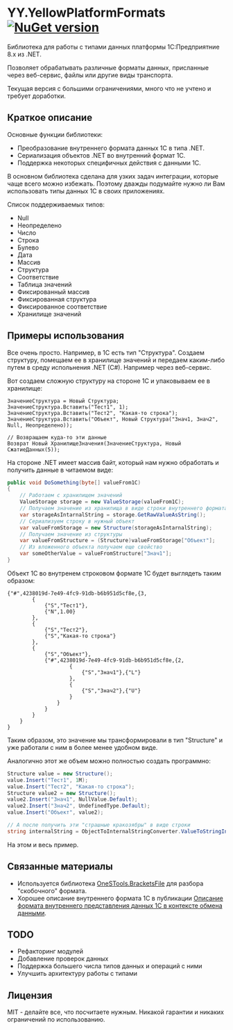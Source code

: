 # YY.YellowPlatformFormats [![NuGet version](https://badge.fury.io/nu/YY.YellowPlatformFormats.svg)](https://badge.fury.io/nu/YY.YellowPlatformFormats)

Библиотека для работы с типами данных платформы 1С:Предприятние 8.x из .NET.

Позволяет обрабатывать различные форматы данных, присланные через веб-сервис, файлы или другие виды транспорта.

Текущая версия с большими ограничениями, много что не учтено и требует доработки.

## Краткое описание

Основные функции библиотеки:
* Преобразование внутреннего формата данных 1С в типа .NET.
* Сериализация объектов .NET во внутренний формат 1С.
* Поддержка некоторых специфичных действия с данными 1С.

В основном библиотека сделана для узких задач интеграции, которые чаще всего можно избежать. Поэтому дважды подумайте нужно ли Вам использовать типы данных 1С в своих приложениях.

Список поддерживаемых типов:
* Null
* Неопределено
* Число
* Строка
* Булево
* Дата
* Массив
* Структура
* Соответствие
* Таблица значений
* Фиксированный массив
* Фиксированная структура
* Фиксированное соответствие
* Хранилище значений

## Примеры использования

Все очень просто. Например, в 1С есть тип "Структура". Создаем структуру, помещаем ее в хранилище значений и передаем каким-либо путем в среду испольнения .NET (C#). Например через веб-сервис.

Вот создаем сложную структуру на стороне 1С и упаковываем ее в хранилище:

```bsl
ЗначениеСтруктура = Новый Структура;
ЗначениеСтруктура.Вставить("Тест1", 1);
ЗначениеСтруктура.Вставить("Тест2", "Какая-то строка");
ЗначениеСтруктура.Вставить("Объект", Новый Структура("Знач1, Знач2", Null, Неопределено));

// Возвращаем куда-то эти данные
Возврат Новый ХранилищеЗначения(ЗначениеСтруктура, Новый СжатиеДанных(5));
```

На стороне .NET имеет массив байт, который нам нужно обработать и получить данные в читаемом виде:

```csharp
public void DoSomething(byte[] valueFrom1C)
{
	// Работаем с хранилищем значений
	ValueStorage storage = new ValueStorage(valueFrom1C);
	// Получаем значение из хранилища в виде строки внутреннего формата 1С
	var storageAsIntarnalString = storage.GetRawValueAsString();
	// Сериализуем строку в нужный объект
	var valueFromStorage = new Structure(storageAsIntarnalString);
	// Получаем значение из структуры
	var valueFromStructure = (Structure)valueFromStorage["Объект"];
	// Из вложенного объекта получаем еще свойство
	var someOtherValue = valueFromStructure["Знач1"];
}
```

Объект 1С во внутренем строковом формате 1С будет выглядеть таким образом:
```
{"#",4238019d-7e49-4fc9-91db-b6b951d5cf8e,{3,
        {
            {"S","Тест1"},
            {"N",1.00}
        },
        {
            {"S","Тест2"},
            {"S","Какая-то строка"}
        },
        {
            {"S","Объект"},
            {"#",4238019d-7e49-4fc9-91db-b6b951d5cf8e,{2,
                    {
                        {"S","Знач1"},{"L"}
                    },
                    {
                        {"S","Знач2"},{"U"}
                    }
                }
            }
        }
    }
}
```

Таким образом, это значение мы трансформировали в тип "Structure" и уже работали с ним в более менее удобном виде.

Аналогично этот же объем можно полностью создать программно:
```csharp
Structure value = new Structure();
value.Insert("Тест1", 1M);
value.Insert("Тест2", "Какая-то строка");
Structure value2 = new Structure();
value2.Insert("Знач1", NullValue.Default);
value2.Insert("Знач2", UndefinedType.Default);
value.Insert("Объект", value2);

// А после получить эти "страшные кракозябры" в виде строки
string internalString = ObjectToInternalStringConverter.ValueToStringInternal(value);
```

На этом и весь пример.

## Связанные материалы

* Используется библиотека [OneSTools.BracketsFile](https://github.com/akpaevj/OneSTools.BracketsFile) для разбора "скобочного" формата.
* Хорошее описание внутреннего формата 1С в публикации [Описание формата внутреннего представления данных 1С в контексте обмена данными](https://infostart.ru/1c/articles/1116103/#Структура).

## TODO

* Рефакторинг модулей
* Добавление проверок данных
* Поддержка большего числа типов данных и операций с ними
* Улучшить архитектуру работы с типами

## Лицензия

MIT - делайте все, что посчитаете нужным. Никакой гарантии и никаких ограничений по использованию.
